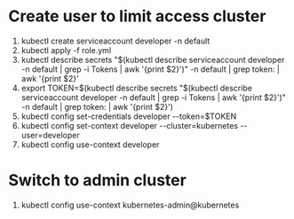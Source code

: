 # Create user to limit access cluster  
1. kubectl create serviceaccount developer -n default
2. kubectl apply -f role.yml
3. kubectl describe secrets "$(kubectl describe serviceaccount developer -n default | grep -i Tokens | awk '{print $2}')" -n default | grep token: | awk '{print $2}'
4. export TOKEN=$(kubectl describe secrets "$(kubectl describe serviceaccount developer -n default | grep -i Tokens | awk '{print $2}')" -n default | grep token: | awk '{print $2}')
5. kubectl config set-credentials developer --token=$TOKEN
6. kubectl config set-context developer --cluster=kubernetes --user=developer
7. kubectl config use-context developer

# Switch to admin cluster
1. kubectl config use-context kubernetes-admin@kubernetes